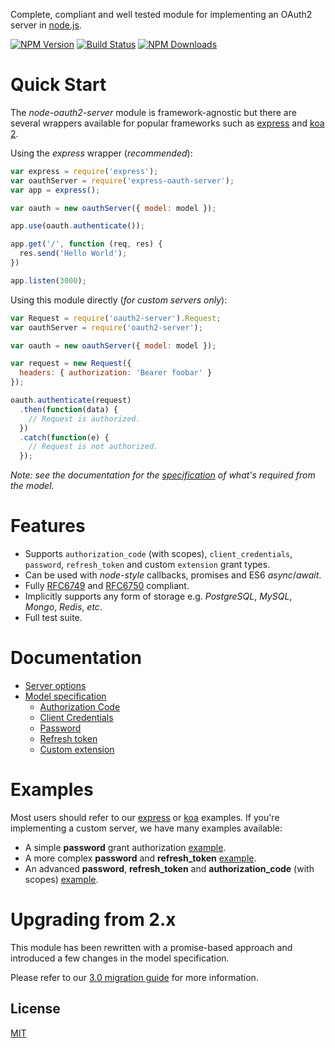 Complete, compliant and well tested module for implementing an OAuth2 server in [node.js](https://nodejs.org/).

  [![NPM Version][npm-image]][npm-url]
  [![Build Status][travis-image]][travis-url]
  [![NPM Downloads][downloads-image]][downloads-url]

# Quick Start

  The _node-oauth2-server_ module is framework-agnostic but there are several wrappers available for popular frameworks such as [express](https://github.com/seegno/express-oauth-server) and [koa 2](https://github.com/ubilogix/koa-oauth-server).

  Using the _express_ wrapper (_recommended_):

```js
var express = require('express');
var oauthServer = require('express-oauth-server');
var app = express();

var oauth = new oauthServer({ model: model });

app.use(oauth.authenticate());

app.get('/', function (req, res) {
  res.send('Hello World');
})

app.listen(3000);
```

  Using this module directly (_for custom servers only_):

```js
var Request = require('oauth2-server').Request;
var oauthServer = require('oauth2-server');

var oauth = new oauthServer({ model: model });

var request = new Request({
  headers: { authorization: 'Bearer foobar' }
});

oauth.authenticate(request)
  .then(function(data) {
    // Request is authorized.
  })
  .catch(function(e) {
    // Request is not authorized.
  });
```

  _Note: see the documentation for the [specification][wiki-model-specification] of what's required from the model._

# Features

  - Supports `authorization_code` (with scopes), `client_credentials`, `password`, `refresh_token` and custom `extension` grant types.
  - Can be used with _node-style_ callbacks, promises and ES6 _async_/_await_.
  - Fully [RFC6749](https://tools.ietf.org/html/rfc6749) and [RFC6750](https://tools.ietf.org/html/rfc6750) compliant.
  - Implicitly supports any form of storage e.g. _PostgreSQL_, _MySQL_, _Mongo_, _Redis_, _etc_.
  - Full test suite.

# Documentation

  - [Server options][wiki-server-options]
  - [Model specification][wiki-model-specification]
    - [Authorization Code][wiki-model-specification]
    - [Client Credentials][wiki-model-specification]
    - [Password][wiki-model-specification]
    - [Refresh token][wiki-model-specification]
    - [Custom extension][wiki-model-specification]

# Examples

  Most users should refer to our [express](https://github.com/seegno/express-oauth-server/tree/master/examples) or [koa](https://github.com/thomseddon/koa-oauth-server/tree/master/examples) examples. If you're implementing a custom server, we have many examples available:

  - A simple **password** grant authorization [example](examples/password).
  - A more complex **password** and **refresh_token** [example](examples/refresh-token).
  - An advanced **password**, **refresh_token** and **authorization_code** (with scopes) [example](examples/authorization-code).

# Upgrading from 2.x

  This module has been rewritten with a promise-based approach and introduced a few changes in the model specification.

  Please refer to our [3.0 migration guide][wiki-migrating-from-2x-to-3x] for more information.

## License

  [MIT](LICENSE)

<!--- badge links -->
[npm-image]: https://img.shields.io/npm/v/oauth2-server.svg
[npm-url]: https://npmjs.org/package/oauth2-server
[travis-image]: https://img.shields.io/travis/oauthjs/node-oauth2-server/master.svg
[travis-url]: https://travis-ci.org/oauthjs/node-oauth2-server
[downloads-image]: https://img.shields.io/npm/dm/oauth2-server.svg
[downloads-url]: https://npmjs.org/package/oauth2-server

<!--- wiki links -->
[wiki-model-specification]: https://github.com/oauthjs/node-oauth2-server/wiki/Model-specification
[wiki-migrating-from-2x-to-3x]: https://github.com/oauthjs/node-oauth2-server/wiki/Migrating-from-2-x-to-3-x
[wiki-server-options]: https://github.com/oauthjs/node-oauth2-server/wiki/Server-options
